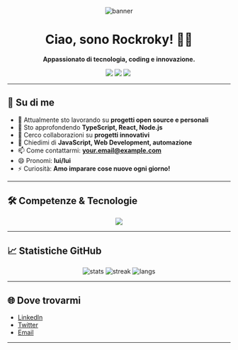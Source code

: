 <!-- Banner animato SVG in stile "hero" -->
<p align="center">
  <img src="https://capsule-render.vercel.app/api?type=waving&color=0:6e48aa,100:9d50bb&height=200&section=header&text=Rockroky%20👋&fontSize=50&fontColor=fff" alt="banner"/>
</p>

<h1 align="center">Ciao, sono Rockroky! 👨‍💻</h1>
<p align="center">
  <b>Appassionato di tecnologia, coding e innovazione.</b>
</p>

<p align="center">
  <a href="mailto:your.email@example.com"><img src="https://img.shields.io/badge/Email-D14836?style=flat-square&logo=gmail&logoColor=white"/></a>
  <a href="https://www.linkedin.com/in/your-linkedin/"><img src="https://img.shields.io/badge/LinkedIn-0077B5?style=flat-square&logo=linkedin&logoColor=white"/></a>
  <a href="https://twitter.com/your-twitter"><img src="https://img.shields.io/badge/Twitter-1DA1F2?style=flat-square&logo=twitter&logoColor=white"/></a>
  <img src="https://komarev.com/ghpvc/?username=Rockroky&style=flat-square&color=blue" alt=""/>
</p>

---

## 🚀 Su di me

- 🔭 Attualmente sto lavorando su **progetti open source e personali**
- 🌱 Sto approfondendo **TypeScript, React, Node.js**
- 👯 Cerco collaborazioni su **progetti innovativi**
- 💬 Chiedimi di **JavaScript, Web Development, automazione**
- 📫 Come contattarmi: <b>your.email@example.com</b>
- 😄 Pronomi: **lui/lui**
- ⚡ Curiosità: **Amo imparare cose nuove ogni giorno!**

---

## 🛠️ Competenze & Tecnologie

<p align="center">
  <img src="https://skillicons.dev/icons?i=js,ts,react,nodejs,html,css,python,git,github,vscode,linux" />
</p>

---

## 📈 Statistiche GitHub

<p align="center">
  <img src="https://github-readme-stats.vercel.app/api?username=Rockroky&show_icons=true&theme=radical" alt="stats"/>
  <img src="https://github-readme-streak-stats.herokuapp.com/?user=Rockroky&theme=radical" alt="streak"/>
  <img src="https://github-readme-stats.vercel.app/api/top-langs/?username=Rockroky&layout=compact&theme=radical" alt="langs"/>
</p>

---

## 🌐 Dove trovarmi

- [LinkedIn](https://www.linkedin.com/in/your-linkedin/)
- [Twitter](https://twitter.com/your-twitter)
- [Email](mailto:your.email@example.com)

---

<!--
**Rockroky/Rockroky** is a ✨a _special_ ✨ repository because its `README.md` (this file) appears on your GitHub profile.
-->
